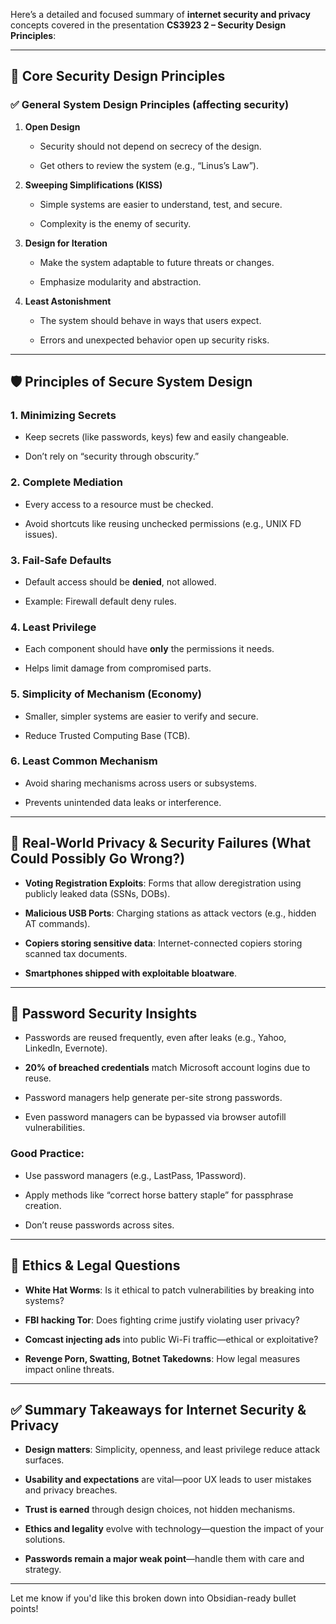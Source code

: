Here’s a detailed and focused summary of **internet security and privacy** concepts covered in the presentation **CS3923 2 – Security Design Principles**:

---

## 🔐 Core Security Design Principles

### ✅ **General System Design Principles** (affecting security)

1. **Open Design**
    
    - Security should not depend on secrecy of the design.
        
    - Get others to review the system (e.g., “Linus’s Law”).
        
2. **Sweeping Simplifications (KISS)**
    
    - Simple systems are easier to understand, test, and secure.
        
    - Complexity is the enemy of security.
        
3. **Design for Iteration**
    
    - Make the system adaptable to future threats or changes.
        
    - Emphasize modularity and abstraction.
        
4. **Least Astonishment**
    
    - The system should behave in ways that users expect.
        
    - Errors and unexpected behavior open up security risks.
        

---

## 🛡️ Principles of Secure System Design

### 1. **Minimizing Secrets**

- Keep secrets (like passwords, keys) few and easily changeable.
    
- Don’t rely on “security through obscurity.”
    

### 2. **Complete Mediation**

- Every access to a resource must be checked.
    
- Avoid shortcuts like reusing unchecked permissions (e.g., UNIX FD issues).
    

### 3. **Fail-Safe Defaults**

- Default access should be **denied**, not allowed.
    
- Example: Firewall default deny rules.
    

### 4. **Least Privilege**

- Each component should have **only** the permissions it needs.
    
- Helps limit damage from compromised parts.
    

### 5. **Simplicity of Mechanism (Economy)**

- Smaller, simpler systems are easier to verify and secure.
    
- Reduce Trusted Computing Base (TCB).
    

### 6. **Least Common Mechanism**

- Avoid sharing mechanisms across users or subsystems.
    
- Prevents unintended data leaks or interference.
    

---

## 📱 Real-World Privacy & Security Failures (What Could Possibly Go Wrong?)

- **Voting Registration Exploits**: Forms that allow deregistration using publicly leaked data (SSNs, DOBs).
    
- **Malicious USB Ports**: Charging stations as attack vectors (e.g., hidden AT commands).
    
- **Copiers storing sensitive data**: Internet-connected copiers storing scanned tax documents.
    
- **Smartphones shipped with exploitable bloatware**.
    

---

## 🧠 Password Security Insights

- Passwords are reused frequently, even after leaks (e.g., Yahoo, LinkedIn, Evernote).
    
- **20% of breached credentials** match Microsoft account logins due to reuse.
    
- Password managers help generate per-site strong passwords.
    
- Even password managers can be bypassed via browser autofill vulnerabilities.
    

### Good Practice:

- Use password managers (e.g., LastPass, 1Password).
    
- Apply methods like “correct horse battery staple” for passphrase creation.
    
- Don’t reuse passwords across sites.
    

---

## 🤔 Ethics & Legal Questions

- **White Hat Worms**: Is it ethical to patch vulnerabilities by breaking into systems?
    
- **FBI hacking Tor**: Does fighting crime justify violating user privacy?
    
- **Comcast injecting ads** into public Wi-Fi traffic—ethical or exploitative?
    
- **Revenge Porn, Swatting, Botnet Takedowns**: How legal measures impact online threats.
    

---

## ✅ Summary Takeaways for Internet Security & Privacy

- **Design matters**: Simplicity, openness, and least privilege reduce attack surfaces.
    
- **Usability and expectations** are vital—poor UX leads to user mistakes and privacy breaches.
    
- **Trust is earned** through design choices, not hidden mechanisms.
    
- **Ethics and legality** evolve with technology—question the impact of your solutions.
    
- **Passwords remain a major weak point**—handle them with care and strategy.
    

---

Let me know if you'd like this broken down into Obsidian-ready bullet points!